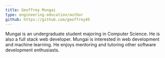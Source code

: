 ```yaml
---
title: Geoffrey Mungai
type: engineering-education/author
github: https://github.com/geoffrey45
---
```


Mungai is an undergraduate student majoring in Computer Science. He is also a full stack web developer. Mungai is interested in web development and machine learning. He enjoys mentoring and tutoring other software development enthusiasts. 
